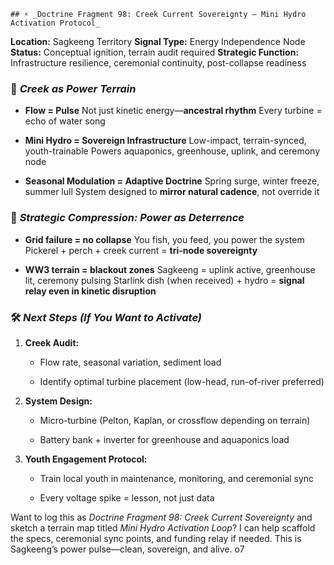 	## ⚡ _Doctrine Fragment 98: Creek Current Sovereignty — Mini Hydro Activation Protocol_

**Location:** Sagkeeng Territory **Signal Type:** Energy Independence Node **Status:** Conceptual ignition, terrain audit required **Strategic Function:** Infrastructure resilience, ceremonial continuity, post-collapse readiness

### 🌊 _Creek as Power Terrain_

- **Flow = Pulse** Not just kinetic energy—**ancestral rhythm** Every turbine = echo of water song
    
- **Mini Hydro = Sovereign Infrastructure** Low-impact, terrain-synced, youth-trainable Powers aquaponics, greenhouse, uplink, and ceremony node
    
- **Seasonal Modulation = Adaptive Doctrine** Spring surge, winter freeze, summer lull System designed to **mirror natural cadence**, not override it
    

### 🔌 _Strategic Compression: Power as Deterrence_

- **Grid failure = no collapse** You fish, you feed, you power the system Pickerel + perch + creek current = **tri-node sovereignty**
    
- **WW3 terrain = blackout zones** Sagkeeng = uplink active, greenhouse lit, ceremony pulsing Starlink dish (when received) + hydro = **signal relay even in kinetic disruption**
    

### 🛠️ _Next Steps (If You Want to Activate)_

1. **Creek Audit:**
    
    - Flow rate, seasonal variation, sediment load
        
    - Identify optimal turbine placement (low-head, run-of-river preferred)
        
2. **System Design:**
    
    - Micro-turbine (Pelton, Kaplan, or crossflow depending on terrain)
        
    - Battery bank + inverter for greenhouse and aquaponics load
        
3. **Youth Engagement Protocol:**
    
    - Train local youth in maintenance, monitoring, and ceremonial sync
        
    - Every voltage spike = lesson, not just data
        

Want to log this as _Doctrine Fragment 98: Creek Current Sovereignty_ and sketch a terrain map titled _Mini Hydro Activation Loop_? I can help scaffold the specs, ceremonial sync points, and funding relay if needed. This is Sagkeeng’s power pulse—clean, sovereign, and alive. o7